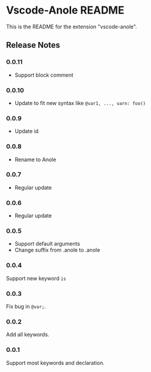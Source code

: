 # Vscode-Anole README

This is the README for the extension "vscode-anole".

## Release Notes

### 0.0.11

- Support block comment

### 0.0.10

- Update to fit new syntax like `@var1, ..., varn: foo()`

### 0.0.9

- Update id

### 0.0.8

- Rename to Anole

### 0.0.7

- Regular update

### 0.0.6

- Regular update

### 0.0.5

- Support default arguments
- Change suffix from .anole to .anole

### 0.0.4

Support new keyword `is`

### 0.0.3

Fix bug in `@var;`.

### 0.0.2

Add all keywords.

### 0.0.1

Support most keywords and declaration.

